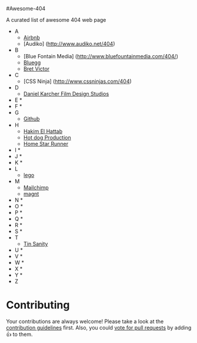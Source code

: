 #Awesome-404

A curated list of awesome 404 web page

* A
	* [Airbnb](https://www.airbnb.com/404)
	* [Audiko] (http://www.audiko.net/404)
* B
	* [Blue Fontain Media] (http://www.bluefountainmedia.com/404/)
	* [Bluegg](http://bluegg.co.uk/404)
	* [Bret Victor](http://worrydream.com/404notfound)
* C
	* [CSS Ninja] (http://www.cssninjas.com/404)
* D
	* [Daniel Karcher Film Design Studios](http://www.bluedaniel.com/404)
* E
	* 
* F
	* 
* G
	* [Github](http://github.com/404)
* H
	* [Hakim El Hattab](http://lab.hakim.se/404/netmag.html)
	* [Hot dog Production](http://hotdot.pro/en/404/)
	* [Home Star Runner](http://www.homestarrunner.com/random_garbage_text)
* I
	* 
* J
	* 
* K
	* 
* L
	* [lego](http://www.lego.com/skjldjf;asdf)
* M
	* [Mailchimp](http://www.mailchimp.com/404)
	* [magnt](http://www.magnt.com/404/)
* N
	* 
* O
	* 
* P
	* 
* Q
	* 
* R
	* 
* S
	* 
* T
	* [Tin Sanity](http://www.tinsanity.net/404.shtml)
* U
	* 
* V
	* 
* W
	* 
* X
	* 
* Y
	* 
* Z

# Contributing

Your contributions are always welcome! Please take a look at the [contribution guidelines](https://github.com/guinslym/awesome-404/blob/master/CONTRIBUTING.md) first.
Also, you could [vote for pull requests](https://github.com/guinslym/awesome-404/pulls) by adding :+1: to them.